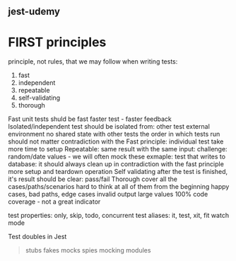 ## jest-udemy

# FIRST principles
principle, not rules, that we may follow when writing tests:
1. fast
2. independent
3. repeatable
4. self-validating
5. thorough

Fast
    unit tests shuld be fast
    faster test - faster feedback
Isolated/independent
    test should be isolated from:
        other test
        external environment
            no shared state with other tests
            the order in which tests run should not matter
            contradiction with the Fast principle:
                individual test take more time to setup
Repeatable:
    same result with the same input:
        challenge: random/date values - we will often mock these
    exmaple: test that writes to database:
        it should always clean up
    in contradiction with the fast principle
        more setup and teardown operation
Self validating
    after the test is finished, it's result should be clear:
        pass/fail
Thorough
    cover all the cases/paths/scenarios
        hard to think at all of them from the beginning
    happy cases, bad paths, edge cases
    invalid output
    large values
    100% code coverage - not a great indicator

test properties:
    only, skip, todo, concurrent
test aliases:
    it, test, xit, fit
watch mode

Test doubles in Jest
> stubs
> fakes
> mocks
> spies
> mocking modules